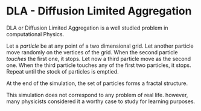 # DLA - Diffusion Limited Aggregation

DLA or Diffusion Limited Aggregation is a well studied problem in computational Physics.

Let a *particle* be at any point of a two dimensional grid. Let another particle move randomly on the vertices of the grid. When the second particle *touches* the first one, it stops. Let now a third particle move as the second one. When the third particle touches any of the first two particles, it stops. Repeat until the stock of particles is emptied.

At the end of the simulation, the set of particles forms a fractal structure.

This simulation does not correspond to any problem of real life. however, many physicists considered it a worthy case to study for learning purposes.